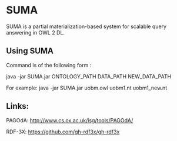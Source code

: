 # SUMA
SUMA is a partial materialization-based system for scalable query answering in OWL 2 DL.

## Using SUMA
Command is of the following form :

java -jar SUMA.jar  ONTOLOGY_PATH DATA_PATH NEW_DATA_PATH

For example:  java -jar SUMA.jar uobm.owl uobm1.nt uobm1_new.nt

## Links:
PAGOdA: http://www.cs.ox.ac.uk/isg/tools/PAGOdA/

RDF-3X: https://github.com/gh-rdf3x/gh-rdf3x
